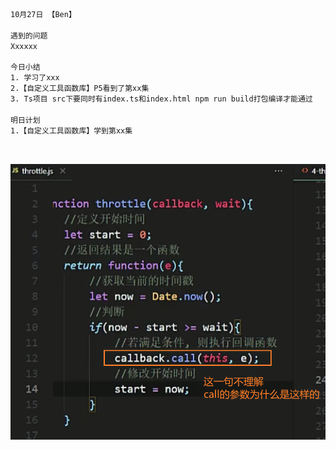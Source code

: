 ```html
10月27日 【Ben】

遇到的问题
Xxxxxx

今日小结
1. 学习了xxx
2.【自定义工具函数库】P5看到了第xx集
3. Ts项目 src下要同时有index.ts和index.html npm run build打包编译才能通过

明日计划
1.【自定义工具函数库】学到第xx集
```

​	

![image-20221027090516789](10月27日.assets/image-20221027090516789.png)